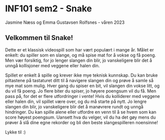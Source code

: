 # INF101 sem2 - Snake
Jasmine Næss og Emma Gustavsen Rolfsnes - våren 2023

## Velkommen til Snake!

Dette er et klassisk videospill som har vært populært i mange år. Målet er enkelt: du spiller som en slange, og må spise
mat for å vokse og få poeng. Men vær forsiktig, for jo lenger slangen din blir, jo vanskeligere blir det å unngå
kollisjoner med veggene eller halen din.

Spillet er enkelt å spille og krever ikke mye teknisk kunnskap. Du kan bruke piltastene på tastaturet ditt til å
navigere slangen din og prøve å samle så mye mat som mulig. Hver gang du spiser en bit, vil slangen din vokse litt,
og du vil få poeng. Jo flere biter du spiser, jo høyere poengsum vil du få.
Men pass på, for det er flere utfordringer i vente! Hvis du kolliderer med veggene eller halen din, vil spillet være
over, og du må starte på nytt. Jo lengre slangen din blir, jo vanskeligere blir det å manøvrere rundt og unngå
hindringer. Du kan spille alene eller utfordre en venn til å se hvem som kan score høyest poengsum. Uansett hva du
velger, vil du ha det gøy mens du prøver å slå dine egne rekorder og bli den beste slangespilleren noensinne!

Lykke til :)

